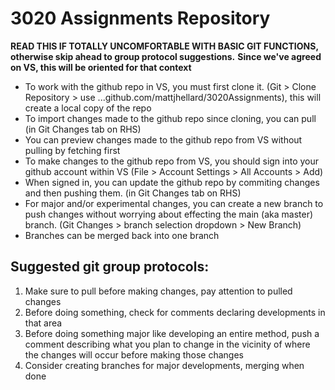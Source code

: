 # 3020 Assignments Repository
**READ THIS IF TOTALLY UNCOMFORTABLE WITH BASIC GIT FUNCTIONS, otherwise skip ahead to group protocol suggestions.**
**Since we've agreed on VS, this will be oriented for that context**
- To work with the github repo in VS, you must first clone it. (Git > Clone Repository > use ...github.com/mattjhellard/3020Assignments), this will create a local copy of the repo
- To import changes made to the github repo since cloning, you can pull (in Git Changes tab on RHS)
- You can preview changes made to the github repo from VS without pulling by fetching first
- To make changes to the github repo from VS, you should sign into your github account within VS (File > Account Settings > All Accounts > Add)
- When signed in, you can update the github repo by commiting changes and then pushing them. (in Git Changes tab on RHS)
- For major and/or experimental changes, you can create a new branch to push changes without worrying about effecting the main (aka master) branch. (Git Changes > branch selection dropdown > New Branch)
- Branches can be merged back into one branch
## Suggested git group protocols:
1. Make sure to pull before making changes, pay attention to pulled changes
2. Before doing something, check for comments declaring developments in that area
3. Before doing something major like developing an entire method, push a comment describing what you plan to change in the vicinity of where the changes will occur before making those changes
4. Consider creating branches for major developments, merging when done
